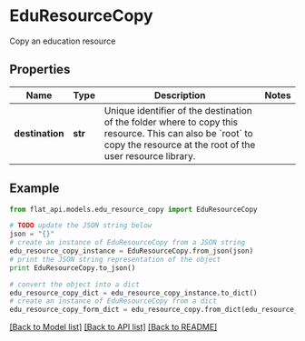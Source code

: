 # EduResourceCopy

Copy an education resource

## Properties

Name | Type | Description | Notes
------------ | ------------- | ------------- | -------------
**destination** | **str** | Unique identifier of the destination of the folder where to copy this resource. This can also be &#x60;root&#x60; to copy the resource at the root of the user resource library.  | 

## Example

```python
from flat_api.models.edu_resource_copy import EduResourceCopy

# TODO update the JSON string below
json = "{}"
# create an instance of EduResourceCopy from a JSON string
edu_resource_copy_instance = EduResourceCopy.from_json(json)
# print the JSON string representation of the object
print EduResourceCopy.to_json()

# convert the object into a dict
edu_resource_copy_dict = edu_resource_copy_instance.to_dict()
# create an instance of EduResourceCopy from a dict
edu_resource_copy_form_dict = edu_resource_copy.from_dict(edu_resource_copy_dict)
```
[[Back to Model list]](../README.md#documentation-for-models) [[Back to API list]](../README.md#documentation-for-api-endpoints) [[Back to README]](../README.md)


